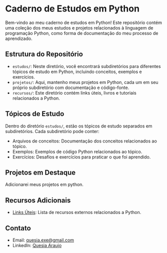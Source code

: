 # Caderno de Estudos em Python

Bem-vindo ao meu caderno de estudos em Python! Este repositório contém uma coleção dos meus estudos e projetos relacionados à linguagem de programação Python, como forma de documentação do meu processo de aprendizado.

## Estrutura do Repositório

- `estudos/`: Neste diretório, você encontrará subdiretórios para diferentes tópicos de estudo em Python, incluindo conceitos, exemplos e exercícios.
- `projetos/`: Aqui, mantenho meus projetos em Python, cada um em seu próprio subdiretório com documentação e código-fonte.
- `recursos/`: Este diretório contém links úteis, livros e tutoriais relacionados a Python.

## Tópicos de Estudo

Dentro do diretório `estudos/`, estão os tópicos de estudo separados em subdiretórios. Cada subdiretório pode conter:

- Arquivos de conceitos: Documentação dos conceitos relacionados ao tópico.
- Exemplos: Exemplos de código Python relacionados ao tópico.
- Exercícios: Desafios e exercícios para praticar o que foi aprendido.

## Projetos em Destaque

Adicionarei meus projetos em python.

## Recursos Adicionais

- [Links Úteis](recursos/links.md): Lista de recursos externos relacionados a Python.

## Contato

- Email: quesia.exe@gmail.com
- LinkedIn: [Quesia Araujo](https://www.linkedin.com/in/quesia-araujo/)